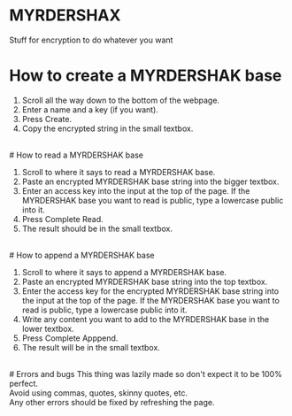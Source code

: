 # MYRDERSHAX
Stuff for encryption to do whatever you want
<br/>
# How to create a MYRDERSHAK base
<ol>
  <li>Scroll all the way down to the bottom of the webpage.</li>
  <li>Enter a name and a key (if you want).</li>
  <li>Press Create.</li>
  <li>Copy the encrypted string in the small textbox.</li>
</ol>
<br/>
# How to read a MYRDERSHAK base
<ol>
  <li>Scroll to where it says to read a MYRDERSHAK base.</li>
  <li>Paste an encrypted MYRDERSHAK base string into the bigger textbox.</li>
  <li>Enter an access key into the input at the top of the page. If the MYRDERSHAK base you want to read is public, type a lowercase public into it.</li>
  <li>Press Complete Read.</li>
  <li>The result should be in the small textbox.</li>
</ol>
<br/>
# How to append a MYRDERSHAK base
<ol>
  <li>Scroll to where it says to append a MYRDERSHAK base.</li>
  <li>Paste an encrypted MYRDERSHAK base string into the top textbox.</li>
  <li>Enter the access key for the encrypted MYRDERSHAK base string into the input at the top of the page. If the MYRDERSHAK base you want to read is public, type a lowercase public into it.</li>
  <li>Write any content you want to add to the MYRDERSHAK base in the lower textbox.</li>
  <li>Press Complete Apppend.</li>
  <li>The result will be in the small textbox.</li>
</ol>
<br/>
#  Errors and bugs
This thing was lazily made so don't expect it to be 100% perfect.
<br/>
Avoid using commas, quotes, skinny quotes, etc.
<br/>
Any other errors should be fixed by refreshing the page.
